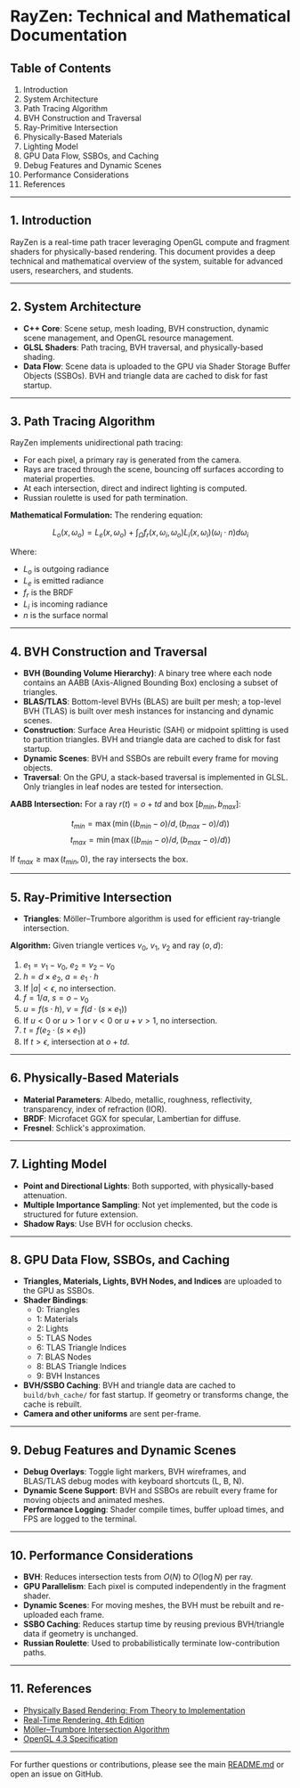 # RayZen: Technical and Mathematical Documentation

## Table of Contents
1. Introduction
2. System Architecture
3. Path Tracing Algorithm
4. BVH Construction and Traversal
5. Ray-Primitive Intersection
6. Physically-Based Materials
7. Lighting Model
8. GPU Data Flow, SSBOs, and Caching
9. Debug Features and Dynamic Scenes
10. Performance Considerations
11. References

---

## 1. Introduction
RayZen is a real-time path tracer leveraging OpenGL compute and fragment shaders for physically-based rendering. This document provides a deep technical and mathematical overview of the system, suitable for advanced users, researchers, and students.

---

## 2. System Architecture
- **C++ Core**: Scene setup, mesh loading, BVH construction, dynamic scene management, and OpenGL resource management.
- **GLSL Shaders**: Path tracing, BVH traversal, and physically-based shading.
- **Data Flow**: Scene data is uploaded to the GPU via Shader Storage Buffer Objects (SSBOs). BVH and triangle data are cached to disk for fast startup.

---

## 3. Path Tracing Algorithm
RayZen implements unidirectional path tracing:
- For each pixel, a primary ray is generated from the camera.
- Rays are traced through the scene, bouncing off surfaces according to material properties.
- At each intersection, direct and indirect lighting is computed.
- Russian roulette is used for path termination.

**Mathematical Formulation:**
The rendering equation:

$$
L_o(x, \omega_o) = L_e(x, \omega_o) + \int_{\Omega} f_r(x, \omega_i, \omega_o) L_i(x, \omega_i) (\omega_i \cdot n) d\omega_i
$$

Where:
- $L_o$ is outgoing radiance
- $L_e$ is emitted radiance
- $f_r$ is the BRDF
- $L_i$ is incoming radiance
- $n$ is the surface normal

---

## 4. BVH Construction and Traversal
- **BVH (Bounding Volume Hierarchy)**: A binary tree where each node contains an AABB (Axis-Aligned Bounding Box) enclosing a subset of triangles.
- **BLAS/TLAS**: Bottom-level BVHs (BLAS) are built per mesh; a top-level BVH (TLAS) is built over mesh instances for instancing and dynamic scenes.
- **Construction**: Surface Area Heuristic (SAH) or midpoint splitting is used to partition triangles. BVH and triangle data are cached to disk for fast startup.
- **Dynamic Scenes**: BVH and SSBOs are rebuilt every frame for moving objects.
- **Traversal**: On the GPU, a stack-based traversal is implemented in GLSL. Only triangles in leaf nodes are tested for intersection.

**AABB Intersection:**
For a ray $r(t) = o + td$ and box $[b_{min}, b_{max}]$:

$$
t_{min} = \max(\min((b_{min} - o) / d, (b_{max} - o) / d))
$$
$$
t_{max} = \min(\max((b_{min} - o) / d, (b_{max} - o) / d))
$$

If $t_{max} \geq \max(t_{min}, 0)$, the ray intersects the box.

---

## 5. Ray-Primitive Intersection
- **Triangles**: Möller–Trumbore algorithm is used for efficient ray-triangle intersection.

**Algorithm:**
Given triangle vertices $v_0$, $v_1$, $v_2$ and ray $(o, d)$:
1. $e_1 = v_1 - v_0$, $e_2 = v_2 - v_0$
2. $h = d \times e_2$, $a = e_1 \cdot h$
3. If $|a| < \epsilon$, no intersection.
4. $f = 1/a$, $s = o - v_0$
5. $u = f (s \cdot h)$, $v = f (d \cdot (s \times e_1))$
6. If $u < 0$ or $u > 1$ or $v < 0$ or $u + v > 1$, no intersection.
7. $t = f (e_2 \cdot (s \times e_1))$
8. If $t > \epsilon$, intersection at $o + td$.

---

## 6. Physically-Based Materials
- **Material Parameters**: Albedo, metallic, roughness, reflectivity, transparency, index of refraction (IOR).
- **BRDF**: Microfacet GGX for specular, Lambertian for diffuse.
- **Fresnel**: Schlick's approximation.

---

## 7. Lighting Model
- **Point and Directional Lights**: Both supported, with physically-based attenuation.
- **Multiple Importance Sampling**: Not yet implemented, but the code is structured for future extension.
- **Shadow Rays**: Use BVH for occlusion checks.

---

## 8. GPU Data Flow, SSBOs, and Caching
- **Triangles, Materials, Lights, BVH Nodes, and Indices** are uploaded to the GPU as SSBOs.
- **Shader Bindings**:
    - 0: Triangles
    - 1: Materials
    - 2: Lights
    - 5: TLAS Nodes
    - 6: TLAS Triangle Indices
    - 7: BLAS Nodes
    - 8: BLAS Triangle Indices
    - 9: BVH Instances
- **BVH/SSBO Caching**: BVH and triangle data are cached to `build/bvh_cache/` for fast startup. If geometry or transforms change, the cache is rebuilt.
- **Camera and other uniforms** are sent per-frame.

---

## 9. Debug Features and Dynamic Scenes
- **Debug Overlays**: Toggle light markers, BVH wireframes, and BLAS/TLAS debug modes with keyboard shortcuts (L, B, N).
- **Dynamic Scene Support**: BVH and SSBOs are rebuilt every frame for moving objects and animated meshes.
- **Performance Logging**: Shader compile times, buffer upload times, and FPS are logged to the terminal.

---

## 10. Performance Considerations
- **BVH**: Reduces intersection tests from $O(N)$ to $O(\log N)$ per ray.
- **GPU Parallelism**: Each pixel is computed independently in the fragment shader.
- **Dynamic Scenes**: For moving meshes, the BVH must be rebuilt and re-uploaded each frame.
- **SSBO Caching**: Reduces startup time by reusing previous BVH/triangle data if geometry is unchanged.
- **Russian Roulette**: Used to probabilistically terminate low-contribution paths.

---

## 11. References
- [Physically Based Rendering: From Theory to Implementation](https://www.pbr-book.org/)
- [Real-Time Rendering, 4th Edition](https://www.realtimerendering.com/)
- [Möller–Trumbore Intersection Algorithm](https://en.wikipedia.org/wiki/Möller–Trumbore_intersection_algorithm)
- [OpenGL 4.3 Specification](https://www.khronos.org/registry/OpenGL/specs/gl/glspec43.core.pdf)

---

For further questions or contributions, please see the main [README.md](../README.md) or open an issue on GitHub.
